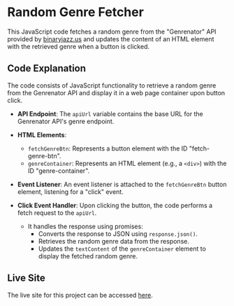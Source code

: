 # Random Genre Fetcher

This JavaScript code fetches a random genre from the "Genrenator" API provided by [binaryjazz.us](https://binaryjazz.us/wp-json/genrenator/v1/genre/) and updates the content of an HTML element with the retrieved genre when a button is clicked.

## Code Explanation

The code consists of JavaScript functionality to retrieve a random genre from the Genrenator API and display it in a web page container upon button click.

- **API Endpoint**: The `apiUrl` variable contains the base URL for the Genrenator API's genre endpoint.

- **HTML Elements**: 
  - `fetchGenreBtn`: Represents a button element with the ID "fetch-genre-btn".
  - `genreContainer`: Represents an HTML element (e.g., a `<div>`) with the ID "genre-container".

- **Event Listener**: An event listener is attached to the `fetchGenreBtn` button element, listening for a "click" event.

- **Click Event Handler**: Upon clicking the button, the code performs a fetch request to the `apiUrl`.
  - It handles the response using promises:
    - Converts the response to JSON using `response.json()`.
    - Retrieves the random genre data from the response.
    - Updates the `textContent` of the `genreContainer` element to display the fetched random genre.

## Live Site

The live site for this project can be accessed [here](https://manoj-101-dev.github.io/Day-21-2/).
